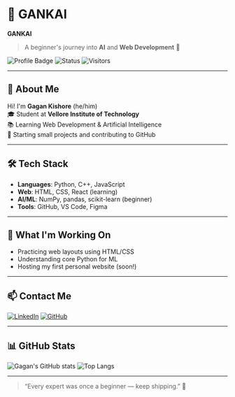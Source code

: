 # 🤖 GANKAI

**GANKAI**
> A beginner's journey into **AI** and **Web Development** 🚀

![Profile Badge](https://img.shields.io/badge/Student-VIT-blue)
![Status](https://img.shields.io/badge/Learning%20AI%20&%20Web%20Dev-In%20Progress-orange)
![Visitors](https://komarev.com/ghpvc/?username=Gagankb-205&label=Profile+Views)

---

## 👋 About Me

Hi! I'm **Gagan Kishore** (he/him)  
🎓 Student at **Vellore Institute of Technology**  
📚 Learning Web Development & Artificial Intelligence  
🌱 Starting small projects and contributing to GitHub

---

## 🛠️ Tech Stack

- **Languages**: Python, C++, JavaScript
- **Web**: HTML, CSS, React (learning)
- **AI/ML**: NumPy, pandas, scikit-learn (beginner)
- **Tools**: GitHub, VS Code, Figma

---

## 🚧 What I'm Working On

- Practicing web layouts using HTML/CSS
- Understanding core Python for ML
- Hosting my first personal website (soon!)

---

## 📫 Contact Me

[![LinkedIn](https://img.shields.io/badge/LinkedIn-blue?logo=linkedin&style=flat&logoColor=white)](https://linkedin.com/in/gagankb205)
[![GitHub](https://img.shields.io/badge/GitHub-Profile-black?logo=github)](https://github.com/Gagankb-205)

---

## 📊 GitHub Stats

<!-- Replace this section only after you make more commits -->

![Gagan's GitHub stats](https://github-readme-stats.vercel.app/api?username=Gagankb-205&show_icons=true&theme=radical&hide=prs)
![Top Langs](https://github-readme-stats.vercel.app/api/top-langs/?username=Gagankb-205&layout=compact&theme=radical)

---

> “Every expert was once a beginner — keep shipping.” 🚀
